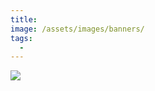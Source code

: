 ```yaml
---
title:
image: /assets/images/banners/
tags:
  -
---
```


[![](/assets/images/2024/example_thumbnail.png)](/assets/images/2024/example.png)
